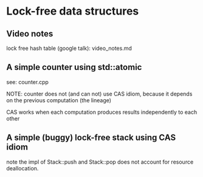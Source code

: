 # Lock-free data structures

## Video notes

lock free hash table (google talk): video_notes.md

## A simple counter using std::atomic

see: counter.cpp

NOTE: counter does not (and can not) use CAS idiom, because 
it depends on the previous computation (the lineage)

CAS works when each computation produces results independently to each other

## A simple (buggy) lock-free stack using CAS idiom

note the impl of Stack::push and Stack::pop does not account for resource deallocation.

